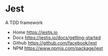 # Jest
A TDD framework

* Home https://jestjs.io
* Docs  https://jestjs.io/docs/getting-started
* Github  https://github.com/facebook/jest
* NPM https://www.npmjs.com/package/jest

